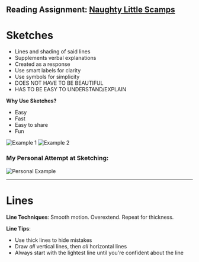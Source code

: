 Reading Assignment: [Naughty Little Scamps](http://www.slideshare.net/pubsmith/sketching-interfaces-workshop-interactions12-dublin)
--

# Sketches

- Lines and shading of said lines
- Supplements verbal explanations
- Created as a response
- Use smart labels for clarity
- Use symbols for simplicity
- DOES NOT HAVE TO BE BEAUTIFUL
- HAS TO BE EASY TO UNDERSTAND/EXPLAIN

**Why Use Sketches?**

- Easy
- Fast
- Easy to share
- Fun

![Example 1][example-1]
![Example 2][example-2]
### My Personal Attempt at Sketching: 
![Personal Example][personal-example]

----------

# Lines #


**Line Techniques**: Smooth motion. Overextend. Repeat for thickness.

**Line Tips**: 

- Use thick lines to hide mistakes
- Draw *all* vertical lines, then *all* horizontal lines 
- Always start with the lightest line until you're confident about the line










[example-1]: https://i.imgur.com/mrMlkXU.png
[example-2]: http://speckycdn.sdm.netdna-cdn.com/wp-content/uploads/2011/05/wireframe-sketch-01.jpg
[personal-example]: https://i.imgur.com/BvtVkWH.png





